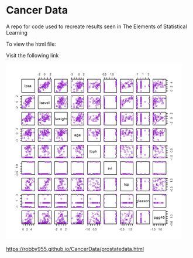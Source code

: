 # Cancer Data
A repo for code used to recreate results seen in The Elements of Statistical Learning

To view the html file: 

Visit the following link 


![What is this](images/prostatepairs.png)

https://robby955.github.io/CancerData/prostatedata.html

